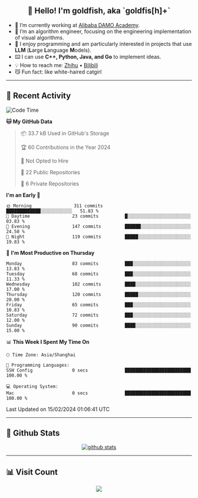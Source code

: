 
<h2 align="center">👋 Hello! I'm goldfish, aka `goldfis[h]+`</h2>

- 📍 I’m currently working at [Alibaba DAMO Academy](https://damo.alibaba.com/).  
- 🌱 I’m an algorithm engineer, focusing on the engineering implementation of visual algorithms.  
- 💬 I enjoy programming and am particularly interested in projects that use **LLM** (**L**arge **L**anguage **M**odels).   
- ⌨️ I can use **C++, Python, Java, and Go** to implement ideas.  
- 💡 How to reach me: [Zhihu](https://www.zhihu.com/people/goldfishh) • [Bilibili](https://space.bilibili.com/11349246)  
- 😼 Fun fact: like white-haired catgirl  

-------

## 🔧 Recent Activity

<!--START_SECTION:waka-->
![Code Time](http://img.shields.io/badge/Code%20Time-85%20hrs%205%20mins-blue)

**🐱 My GitHub Data** 

> 📦 33.7 kB Used in GitHub's Storage 
 > 
> 🏆 60 Contributions in the Year 2024
 > 
> 🚫 Not Opted to Hire
 > 
> 📜 22 Public Repositories 
 > 
> 🔑 6 Private Repositories 
 > 
**I'm an Early 🐤** 

```text
🌞 Morning                311 commits         █████████████░░░░░░░░░░░░   51.83 % 
🌆 Daytime                23 commits          █░░░░░░░░░░░░░░░░░░░░░░░░   03.83 % 
🌃 Evening                147 commits         ██████░░░░░░░░░░░░░░░░░░░   24.50 % 
🌙 Night                  119 commits         █████░░░░░░░░░░░░░░░░░░░░   19.83 % 
```
📅 **I'm Most Productive on Thursday** 

```text
Monday                   83 commits          ███░░░░░░░░░░░░░░░░░░░░░░   13.83 % 
Tuesday                  68 commits          ███░░░░░░░░░░░░░░░░░░░░░░   11.33 % 
Wednesday                102 commits         ████░░░░░░░░░░░░░░░░░░░░░   17.00 % 
Thursday                 120 commits         █████░░░░░░░░░░░░░░░░░░░░   20.00 % 
Friday                   65 commits          ███░░░░░░░░░░░░░░░░░░░░░░   10.83 % 
Saturday                 72 commits          ███░░░░░░░░░░░░░░░░░░░░░░   12.00 % 
Sunday                   90 commits          ████░░░░░░░░░░░░░░░░░░░░░   15.00 % 
```


📊 **This Week I Spent My Time On** 

```text
🕑︎ Time Zone: Asia/Shanghai

💬 Programming Languages: 
SSH Config               0 secs              █████████████████████████   100.00 % 

💻 Operating System: 
Mac                      0 secs              █████████████████████████   100.00 % 
```


 Last Updated on 15/02/2024 01:06:41 UTC
<!--END_SECTION:waka-->

-------

## 📆 Github Stats

<p align="center">
    <a href="https://github.com/anuraghazra/github-readme-stats">
      <img src="https://github-readme-stats.vercel.app/api?username=goldfishh&show_icons=true&theme=dracula" alt="github stats" />
    </a>
</p>

-------

## 📊 Visit Count

<p align="center">
  <a href="https://count.getloli.com/"><img src="https://count.getloli.com/get/@:goldfishh?theme=rule34"></a>
</p>
